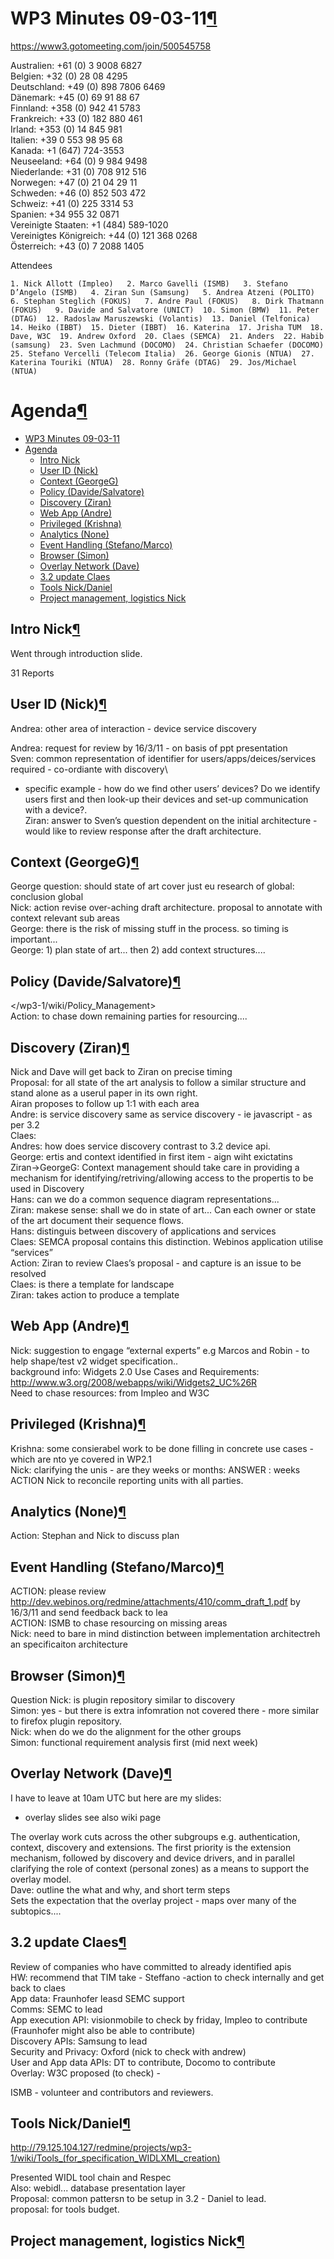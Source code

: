 WP3 Minutes 09-03-11[¶](#WP3-Minutes-09-03-11)
==============================================

<https://www3.gotomeeting.com/join/500545758>

Australien: +61 (0) 3 9008 6827\
Belgien: +32 (0) 28 08 4295\
Deutschland: +49 (0) 898 7806 6469\
Dänemark: +45 (0) 69 91 88 67\
Finnland: +358 (0) 942 41 5783\
Frankreich: +33 (0) 182 880 461\
Irland: +353 (0) 14 845 981\
Italien: +39 0 553 98 95 68\
Kanada: +1 (647) 724-3553\
Neuseeland: +64 (0) 9 984 9498\
Niederlande: +31 (0) 708 912 516\
Norwegen: +47 (0) 21 04 29 11\
Schweden: +46 (0) 852 503 472\
Schweiz: +41 (0) 225 3314 53\
Spanien: +34 955 32 0871\
Vereinigte Staaten: +1 (484) 589-1020\
Vereinigtes Königreich: +44 (0) 121 368 0268\
Österreich: +43 (0) 7 2088 1405

Attendees

    1. Nick Allott (Impleo)   2. Marco Gavelli (ISMB)   3. Stefano D’Angelo (ISMB)   4. Ziran Sun (Samsung)   5. Andrea Atzeni (POLITO)   6. Stephan Steglich (FOKUS)   7. Andre Paul (FOKUS)   8. Dirk Thatmann (FOKUS)   9. Davide and Salvatore (UNICT)  10. Simon (BMW)  11. Peter (DTAG)  12. Radoslaw Maruszewski (Volantis)  13. Daniel (Telfonica)  14. Heiko (IBBT)  15. Dieter (IBBT)  16. Katerina  17. Jrisha TUM  18. Dave, W3C  19. Andrew Oxford  20. Claes (SEMCA)  21. Anders  22. Habib (samsung)  23. Sven Lachmund (DOCOMO)  24. Christian Schaefer (DOCOMO)  25. Stefano Vercelli (Telecom Italia)  26. George Gionis (NTUA)  27. Katerina Touriki (NTUA)  28. Ronny Gräfe (DTAG)  29. Jos/Michael (NTUA)

Agenda[¶](#Agenda)
==================

-   [WP3 Minutes 09-03-11](#WP3-Minutes-09-03-11)
-   [Agenda](#Agenda)
    -   [Intro Nick](#Intro-Nick)
    -   [User ID (Nick)](#User-ID-Nick)
    -   [Context (GeorgeG)](#Context-GeorgeG)
    -   [Policy (Davide/Salvatore)](#Policy-DavideSalvatore)
    -   [Discovery (Ziran)](#Discovery-Ziran)
    -   [Web App (Andre)](#Web-App-Andre)
    -   [Privileged (Krishna)](#Privileged-Krishna)
    -   [Analytics (None)](#Analytics-None)
    -   [Event Handling (Stefano/Marco)](#Event-Handling-StefanoMarco)
    -   [Browser (Simon)](#Browser-Simon)
    -   [Overlay Network (Dave)](#Overlay-Network-Dave)
    -   [3.2 update Claes](#32-update-Claes)
    -   [Tools Nick/Daniel](#Tools-NickDaniel)
    -   [Project management, logistics
        Nick](#Project-management-logistics-Nick)

Intro Nick[¶](#Intro-Nick)
--------------------------

Went through introduction slide.

31 Reports

User ID (Nick)[¶](#User-ID-Nick)
--------------------------------

Andrea: other area of interaction - device service discovery

Andrea: request for review by 16/3/11 - on basis of ppt presentation\
Sven: common representation of identifier for users/apps/deices/services
required - co-ordiante with discovery\
- specific example - how do we find other users’ devices? Do we identify
users first and then look-up their devices and set-up communication with
a device?.\
Ziran: answer to Sven’s question dependent on the initial architecture -
would like to review response after the draft architecture.

Context (GeorgeG)[¶](#Context-GeorgeG)
--------------------------------------

George question: should state of art cover just eu research of global:
conclusion global\
Nick: action revise over-aching draft architecture. proposal to annotate
with context relevant sub areas\
George: there is the risk of missing stuff in the process. so timing is
important...\
George: 1) plan state of art... then 2) add context structures....

Policy (Davide/Salvatore)[¶](#Policy-DavideSalvatore)
-----------------------------------------------------

</wp3-1/wiki/Policy_Management>\
Action: to chase down remaining parties for resourcing....

Discovery (Ziran)[¶](#Discovery-Ziran)
--------------------------------------

Nick and Dave will get back to Ziran on precise timing\
Proposal: for all state of the art analysis to follow a similar
structure and stand alone as a userul paper in its own right.\
Airan proposes to follow up 1:1 with each area\
Andre: is service discovery same as service discovery - ie javascript -
as per 3.2\
Claes:\
Andres: how does service discovery contrast to 3.2 device api.\
George: ertis and context identified in first item - aign wiht
exictatins\
Ziran-\>GeorgeG: Context management should take care in providing a
mechanism for identifying/retriving/allowing access to the propertis to
be used in Discovery\
Hans: can we do a common sequence diagram representations...\
Ziran: makese sense: shall we do in state of art... Can each owner or
state of the art document their sequence flows.\
Hans: distinguis between discovery of applications and services\
Claes: SEMCA proposal contains this distinction. Webinos application
utilise “services”\
Action: Ziran to review Claes’s proposal - and capture is an issue to be
resolved\
Claes: is there a template for landscape\
Ziran: takes action to produce a template

Web App (Andre)[¶](#Web-App-Andre)
----------------------------------

Nick: suggestion to engage “external experts” e.g Marcos and Robin - to
help shape/test v2 widget specification..\
background info: Widgets 2.0 Use Cases and Requirements:
<http://www.w3.org/2008/webapps/wiki/Widgets2_UC%26R>\
Need to chase resources: from Impleo and W3C

Privileged (Krishna)[¶](#Privileged-Krishna)
--------------------------------------------

Krishna: some consierabel work to be done filling in concrete use
cases - which are nto ye covered in WP2.1\
Nick: clarifying the unis - are they weeks or months: ANSWER : weeks\
ACTION Nick to reconcile reporting units with all parties.

Analytics (None)[¶](#Analytics-None)
------------------------------------

Action: Stephan and Nick to discuss plan

Event Handling (Stefano/Marco)[¶](#Event-Handling-StefanoMarco)
---------------------------------------------------------------

ACTION: please review
<http://dev.webinos.org/redmine/attachments/410/comm_draft_1.pdf> by
16/3/11 and send feedback back to lea\
ACTION: ISMB to chase resourcing on missing areas\
Nick: need to bare in mind distinction between implementation
architectreh an specificaiton architecture

Browser (Simon)[¶](#Browser-Simon)
----------------------------------

Question Nick: is plugin repository similar to discovery\
Simon: yes - but there is extra infomration not covered there - more
similar to firefox plugin repository.\
Nick: when do we do the alignment for the other groups\
Simon: functional requirement analysis first (mid next week)

Overlay Network (Dave)[¶](#Overlay-Network-Dave)
------------------------------------------------

I have to leave at 10am UTC but here are my slides:

-   overlay slides see also wiki page

The overlay work cuts across the other subgroups e.g. authentication,
context, discovery and extensions. The first priority is the extension
mechanism, followed by discovery and device drivers, and in parallel
clarifying the role of context (personal zones) as a means to support
the overlay model.\
Dave: outline the what and why, and short term steps\
Sets the expectation that the overlay project - maps over many of the
subtopics....

3.2 update Claes[¶](#32-update-Claes)
-------------------------------------

Review of companies who have committed to already identified apis\
HW: recommend that TIM take - Steffano -action to check internally and
get back to claes\
App data: Fraunhofer leasd SEMC support\
Comms: SEMC to lead\
App execution API: visionmobile to check by friday, Impleo to contribute
(Fraunhofer might also be able to contribute)\
Discovery APIs: Samsung to lead\
Security and Privacy: Oxford (nick to check with andrew)\
User and App data APIs: DT to contribute, Docomo to contribute\
Overlay: W3C proposed (to check) -

ISMB - volunteer and contributors and reviewers.

Tools Nick/Daniel[¶](#Tools-NickDaniel)
---------------------------------------

<http://79.125.104.127/redmine/projects/wp3-1/wiki/Tools_(for_specification_WIDLXML_creation)>

Presented WIDL tool chain and Respec\
Also: webidl... database presentation layer\
Proposal: common pattersn to be setup in 3.2 - Daniel to lead.\
proposal: for tools budget.

Project management, logistics Nick[¶](#Project-management-logistics-Nick)
-------------------------------------------------------------------------
